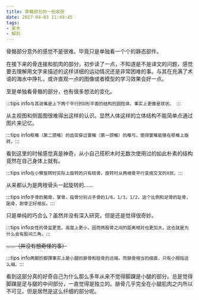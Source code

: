 ```yaml
---
title: 骨骼部分的一些收获
date: 2017-04-03 11:49:45
tags: 
- 美术
- 解剖
---
```


骨骼部分意外的感觉不是很难。毕竟只是单独看一个个的静态部件。  
   
  
在接下来的骨连接和肌肉的部分，初步读了一点，不知道是不是译文的问题，感觉要去理解用文字来描述的这样详细的运动情况还是非常困难的事。与其在充满了术语的海水中挣扎，或许直观一点的图像或者模型的学习效果会好一点。  
  
至是单独看骨骼的部分，也有很多想法的变化。  


:::tips info`与其说嘴是上下两个平行的U形平面的结构的圆柱体，事实上更像是球状。 `:::  
  
  
从主视图和侧面图很难得出这样的认识。显然人体这样的立体结构不能简单点通过图片来记忆。


:::tips info`枢椎（第二颈椎）的齿突穿过寰椎（第一颈椎）的椎弓，使得寰椎能够在枢椎上旋转。`:::
  
  
看到这里的时候感觉真是神奇，从小自己搭积木时无数次使用过的如此朴素的结构竟然在自己身体上就有。    


:::tips info`在小臂旋转时实际上旋转的只有桡骨。旋转时从两根骨平行变成交叉的X状。`:::
  
  
从来都认为是两根骨头一起旋转的……


:::tips info`手骨的腕骨，掌骨，指骨分别占手骨的1/6，1/3，1/2，这个比例和足骨的趾骨，跖骨，跗骨正好相反。`:::  


只是单纯的巧合么？虽然并没有深入研究，但是还是觉得很奇妙。


:::tips info`女性的骨盆更宽，高度上更小，因而两股骨之间的距离相对也更加大，这也就是为什么会有股间三角。`:::


<del>  ……（并没有想奇怪的事）</del>


:::tips info`两脚的脚踝事实上是小腿的腓骨和胫骨的远端。而腓骨相当的细直，只有小拇指这么细。`:::


看到这部分真的好奇自己为什么那么多年从来不觉得脚踝是小腿的部分。总是觉得脚踝是足与腿的中间部分，一直觉得是独立的。腓骨几乎完全在小腿肌肉之内所以不可见，但是居然是这么纤细的部分呢。